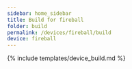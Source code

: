 ```yaml
---
sidebar: home_sidebar
title: Build for fireball
folder: build
permalink: /devices/fireball/build
device: fireball
---
```

{% include templates/device_build.md %}

